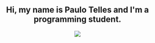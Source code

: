 <h2 align="center">Hi, my name is Paulo Telles and I'm a programming student.</h2>
 <p align="center">
  <a >
    <img src="https://skillicons.dev/icons?i=python,java,cs" />
  </a>
</p>
